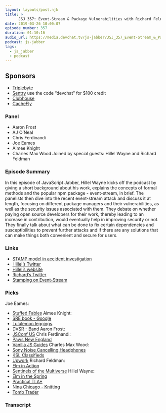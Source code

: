 ```yaml
---
layout: layouts/post.njk
title: >
      JSJ 357: Event-Stream & Package Vulnerabilities with Richard Feldman and Hillel Wayne
date: 2019-03-26 10:00:07
episode_number: 357
duration: 01:10:16
audio_url: https://media.devchat.tv/js-jabber/JSJ_357_Event-Stream_&_Package_Vulnerabilities_with_Richard_Feldman_and_Hillel_Wayne.mp3
podcast: js-jabber
tags: 
  - js_jabber
  - podcast
---
```


## **Sponsors**

- [Triplebyte](https://triplebyte.com/jsjabber)
- <u></u>[Sentry](http://sentry.io/) use the code “devchat” for $100 credit
- [Clubhouse](https://clubhouse.io/jsjabber)
- [CacheFly](https://www.cachefly.com/)

### **Panel**

- Aaron Frost
- AJ O’Neal
- Chris Ferdinandi
- Joe Eames
- Aimee Knight
- Charles Max Wood
Joined by special guests: Hillel Wayne and Richard Feldman
### **Episode Summary**
In this episode of JavaScript Jabber, Hillel Wayne kicks off the podcast by giving a short background about his work, explains the concepts of formal methods and the popular npm package - event-stream, in brief. The panelists then dive into the recent event-stream attack and discuss it at length, focusing on different package managers and their vulnerabilities, as well as the security issues associated with them. They debate on whether paying open source developers for their work, thereby leading to an increase in contribution, would eventually help in improving security or not. They finally talk about what can be done to fix certain dependencies and susceptibilities to prevent further attacks and if there are any solutions that can make things both convenient and secure for users.
### **Links**

- [STAMP model in accident investigation](https://shemesh.larc.nasa.gov/iria03/p13-leveson.pdf)
- [Hillel’s Twitter](https://twitter.com/Hillelogram?ref_src=twsrc%5Egoogle%7Ctwcamp%5Eserp%7Ctwgr%5Eauthor)
- [Hillel’s website](https://www.hillelwayne.com/about/)
- [Richard’s Twitter](https://twitter.com/rtfeldman?lang=en)
- [Stamping on Event-Stream](https://www.hillelwayne.com/post/stamping-on-eventstream/)

### **Picks**
Joe Eames:
- [Stuffed Fables](https://boardgamegeek.com/boardgame/233312/stuffed-fables)
Aimee Knight:
- [SRE book - Google](https://landing.google.com/sre/sre-book/toc/)
- [Lululemon leggings](https://shop.lululemon.com/p/women-pants/In-Movement-78-Tight/_/prod8760192)
- [DVSR - Band](https://open.spotify.com/artist/1QFYii9jMvldjVBUzBC9t2)
Aaron Frost:
- [JSConf US](https://2019.jsconf.us/)
Chris Ferdinandi:
- [Paws New England](https://pawsnewengland.com/)
- [Vanilla JS Guides](https://vanillajsguides.com/)
Charles Max Wood:
- [Sony Noise Cancelling Headphones](https://amzn.to/2S6YiQH?ie=UTF8&qid=1548462018&sr=8-1&linkCode=ll1&tag=devchattv-20&linkId=f06bfe7482dca8bb751ed6d7cc86e2ab&language=en_US)
- [KSL Classifieds](https://classifieds.ksl.com/)
- [Upwork](https://www.upwork.com)
Richard Feldman:
- [Elm in Action](https://www.manning.com/books/elm-in-action)
- [Sentinels of the Multiverse](https://boardgamegeek.com/boardgame/102652/sentinels-multiverse)
Hillel Wayne:
- [Elm in the Spring](https://www.elminthespring.org/)
- [Practical TLA+](https://www.apress.com/us/book/9781484238288)
- [Nina Chicago - Knitting](https://www.ninachicago.com/)
- [Tomb Trader](https://boardgamegeek.com/boardgame/214879/tomb-trader)


### Transcript


